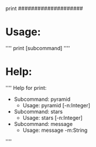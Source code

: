 print
####################

Usage:
====================
''''
print [subcommand]
''''

Help:
====================
''''
Help for print:
 - Subcommand: pyramid
   - Usage: pyramid [-n:Integer] 
 - Subcommand: stars
   - Usage: stars [-n:Integer] 
 - Subcommand: message
   - Usage: message -m:String 

''''
